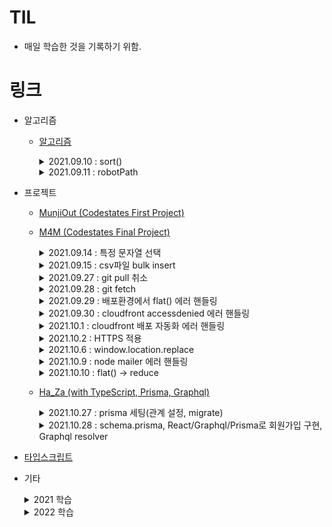 # TIL

- 매일 학습한 것을 기록하기 위함.

# 링크

- 알고리즘

  - [알고리즘](https://github.com/TAETAEHO/TIL/tree/main/Algorithm)
    <details>
      <summary>2021.09.10 : sort()</summary>

    - sort((a, b) => a-b)
      - 반환값이 0보다 작으면 a를 b보다 앞에 위치시킨다.

    </details>

    <details>
      <summary>2021.09.11 : robotPath</summary>

    - robotPath
      - Y좌표 = DIR[i][0], X좌표 = DIR[i][1]
      - queue 이용
      </details>

  - 프로젝트

    - [MunjiOut (Codestates First Project)](https://github.com/TAETAEHO/TIL/blob/main/Project/note.md)
    - [M4M (Codestates Final Project)](https://github.com/codestates/M4M)

        <details>
        <summary>2021.09.14 : 특정 문자열 선택</summary>
        
      - 특정문자열 선택
        - 전체선택 : ctrl + shift + l
        - 선택 : ctrl + d
        - sequelize
          - 들어가는 값을 고유한 id값과 동일하게 맞추고 싶을 때
          - 테이블.findAll({order: [["createdAt", "DESC"]],});

        </details>
        
        <details>
          <summary>2021.09.15 : csv파일 bulk insert</summary>

          - csv 파일 mysql에 insert 하는 방법
            - load data local infile '파일명'\n into table 테이블명\n fields terminated by ','
            - (https://calen.tistory.com/49)

        </details>

        <details>
          <summary>2021.09.27 : git pull 취소</summary>

          - git pull 취소
            - git reset --hard ORIG_HEAD
          - 해당되는 모든 occurence 변경
            - .replace(/[해당되는 것]/g, '변경하고자 하는 것')

        </details>

        <details>
          <summary>2021.09.28 : git fetch</summary>

          - git fetch <shortname> <branchname>
            - Remote Repository에 branch 내용을 Local Repository에 가져온다. (자동병합 x)

        </details>

        <details>
          <summary>2021.09.29 : 배포환경에서 flat() 에러 핸들링</summary>

          - A cross-origin error was thrown. React doesn't have access ~ 에러
            - JSON.parse()로 데이터를 받아오면 JSON.stringify() 해줘야한다
          - arr.flat()과 같은 개념
            - arr.reduce((acc, val) => acc.concat(val), []);

        </details>

        <details>
          <summary>2021.09.30 : cloudfront accessdenied 에러 핸들링</summary>

          - AWS cloudfront 새로고침 시 accessDenied 에러 해결(React-Route-Dom을 사용한 경우 발생하는 에러)
            - 참고자료 : https://stackoverflow.com/questions/50299204/receive-accessdenied-when-trying-to-access-a-reload-or-refresh-or-one-in-new-tab

        </details>

        <details>
          <summary>2021.10.1 : cloudfront 배포 자동화 에러 핸들링</summary>

          - AWS CloudFront를 사용하여 배포 자동화를 진행할 경우 수정사항이 적용되지 않은 문제
            - CloudFront의 캐시 정책을 수정한다
              - S3 권장 옵션(CachingOptimized)를 사용하게 되면 24시간이 지나야 수정사항이 반영된다. 이를 disabled로 설정하면 바로 적용된다.
          - Nodemailer
            - 이메일을 보내기 위한 모듈
            - 참고자료 : https://bb-library.tistory.com/106
          - ejs
            - 이메일 폼을 만들기 위한 모듈
            - 참고자료 : https://bb-library.tistory.com/106

        </details>

        <details>
          <summary>2021.10.2 : HTTPS 적용</summary>

          - HTTPS 적용
            - 커스텀 도메인을 이용하는 경우 S3, EC2 모두 커스텀 도메인으로 연결해줘야한다.

        </details>

        <details>
          <summary>2021.10.6 : window.location.replace</summary>

          - window.location.replace('경로')
            - 기존 페이지를 새로운 페이지로 변경시킨다. (새로고침)

        </details>

        <details>
          <summary>2021.10.9 : node mailer 에러 핸들링</summary>

          - Node mailer를 통해 메일 전송 구현 시 메일이 2번 가는 현상
            - mail option이라는 변수를 만들어서 sendMail 메서드에 담아 보냈다.

        </details>

        <details>
          <summary>2021.10.10 : flat() -> reduce</summary>

          - arr.flat()과 같은 개념
            - const flattened = arr => [].concat(...arr);

        </details>

      - [Ha_Za (with TypeScript, Prisma, Graphql)](https://github.com/Ha-Za/Ha-Za)

        <details>
          <summary>2021.10.27 : prisma 세팅(관계 설정, migrate)</summary>

        - 참고자료
          - migrate : https://www.prisma.io/docs/concepts/components/prisma-migrate
          - 관계 설정(one to one, one to many) : https://www.prisma.io/docs/concepts/components/prisma-schema/relations
            - one to one : ex) Post?
            - one to many : ex) Post[]
          - prisma 설치 및 node.js와 연동 : https://velog.io/@jinybear/TIL-4.-prisma-%EC%84%A4%EC%B9%98-%EB%B0%8F-node.js%EC%99%80-%EC%97%B0%EB%8F%99

        </details>

        <details>
          <summary>2021.10.28 : schema.prisma, React/Graphql/Prisma로 회원가입 구현, Graphql resolver</summary>

        - ex) id : ID! -> !(느낌표)는 필수라는 뜻
          - https://v1.prisma.io/docs/1.34/datamodel-and-migrations
        - 참고자료(회원가입 구현) : https://goo-eungs.tistory.com/34?category=882310
          - prisma-client 모듈 : prima.create 등으로 테이블에 데이터 생성 및 조회 삭제 가능
            - prisma-client 모듈 설치 안됨(20211029)
        - resolver 인자 : (parent, args, context, info)

        </details>

    - [타입스크립트](https://github.com/TAETAEHO/TIL/tree/main/TypeScript)

    - 기타

      <details>
          <summary>2021 학습</summary>
        <details>
          <summary>2021.10.14 : raw query vs orm</summary>

      - raw query vs orm

        - orm은 query를 작성하지 않아도 데이터 추가 / 삭제 / 수정가능
        - 특정 DB에 한정되지 않기 떄문에 migration이 자유롭다
        - 성능을 요구하는 raw query가 필요하지 않은 경우 orm을 사용하는게 좋다(사견)

        </details>

        <details>
          <summary>2021.10.16 : cors란, node.js기반 웹 서비스에서 설정 방법</summary>

        - cors란 무엇이고 Node.js기반 웹 서비스에서 어떻게 설정하는지
          - same origin이 아닌 cross origin에 대해서 리소스를 요청하는 것.
          - spa, 고도화 어플리케이션 등장으로 서버 뿐만 아니라 여러 곳의 리소스를 활용하기 위한 목적
          - 응답헤더에 Access-Control-Allow-Origin을 사용하여 허용하고자 하는 도메인 또는 포트를 추가할 수 있다. \*를 사용하여 전체 도메인에 대해 허용할 수 있다.
          - cors 확장 라이브러리를 사용해서 설정할 수 있다.

        </details>

        <details>
          <summary>2021.10.18 : node.js에서 비동기의 개념</summary>

        - Node.js에서 비동기의 개념
          - node는 비동기 IO를 지원하며 Single Thread 기반으로 동작하는 서버이다.
          - node는 비동기 처리를 이벤트 방식으로 처리한다.
          - 클라이언트측의 요청을 비동기로 처리하기 위해 요청을 서버 내부에 메시지 형태로 전달한다.
          - 서버 내부에서 이 메시지를 이벤트 루프가 처리하게 된다.
          - 이벤트 루프가 처리하는 도중 제어권은 다음 요청에게 넘어가며 이전 요청이 완료됐을 경우 콜백 함수를 호출하여 처리완료를 호출측에 전달한다.

        </details>

        <details>
          <summary>2021.10.19 : 객체지향 3대 특징</summary>

        - 캡슐화 : 객체의 속성, 메서드를 하나로 묶음
        - 상속 : 기존 클래스 재사용
        - 다형성
          - 오버로딩 : 같은 이름의 메서드를 여러 개 정의하고 다양하게 호출해서 사용.
          - 오버라이딩 : 상위 클래스의 메서드도 하위 클래스에 상속되어 사용할 수 있다.

        </details>

        <details>
          <summary>2021.10.20 : 클러스터, 넌 클러스터</summary>

        - 클러스터 인덱스
          - 데이터가 정렬되어 있는 상태로 디스크에 저장
          - 검색 속도 빠르지만 update/delete/insert 느림
        - 넌 클러스터 인덱스
          - 데이터가 정렬되어 있지 않은 상태로 디스크에 저장
          - 테이블당 여러개 생성 가능

        </details>

        <details>
          <summary>2021.10.21 : node의 장, 단점</summary>

        - 장점
          - React, Vue 등 스크립트 언어 기반으로 프론트엔드가 개발되었다면 node도 스크립트 기반 언어로 개발하기 때문에 유지보수가 쉬워진다.
          - 규모가 작은 프로젝트에서 싱글 스레드 기반으로 하기 때문에 퍼포먼스 향상이 있다.
        - 단점
          - 출시된지 얼마 되지 않았기 때문에 Java, PHP 등과 같은 신뢰도 문제(현업 개발자님 의견)
          - 싱글 스레드 기반이기 때문에 대규모 프로젝트와 현업에서 사용하는 서비스를 감당하기 버거울 수 있다.

        </details>

        <details>
          <summary>2021.10.22 : 개발 방법론</summary>

        - 폭포수 모델(waterfall)
          - 선형 순차적 모델
          - 이전 단계 수행 완료 시 까지 다음 단계를 수행할 수 없으므로 규모가 큰 프로젝트나 고객의 요구사항이 자주 변경되는 프로젝트에 부적합
        - 애자일
          - 일정한 주기로 프로토타입을 만들어 고객의 요구사항이 있을때마다 반영하는 방식
          - 스크럼 : Sprint 중심, 매일 정해진 장소 정해진 시간에 팀 단위 개발

        </details>

        <details>
          <summary>2021.10.23 : sequelize.define</summary>

        - const users = sequelize.define('user', {
          name : {
          type : DataTypes.STRING,
          allowNull : false
          }
          }, {timestamps : false})

        </details>

        <details>
          <summary>2021.10.24 : tsconfig.json</summary>

        - npm install -D typescript nodemon ts-node
        - npx tsc -init

        </details>

        <details>
          <summary>2021.11.2 : react-addons-update</summary>

        - npm install react-addons-update
        - 참고자료 : https://velopert.com/1015
          - 원소 제거하기 : $splice
          - 원소 수정하기 : $set

        </details>

        <details>
          <summary>2021.11.3 : toISOString</summary>

        - toISOString() 메서드는 단순화한 확장 ISO 형식(ISO 8601)의 문자열을 반환

        </details>

        <details>
          <summary>2021.11.5 : Spread syntax</summary>

        - ex -> return {...obj, something}
          - something이 이미 있을 경우 대체해줌

        </details>

        <details>
          <summary>2021.11.8 : Mocha vs Jest</summary>

        - 참고자료 : https://dailytaeho.tistory.com/6

        </details>

        <details>
          <summary>2021.11.9 : toLocaleString</summary>

        - 배열의 요소를 나타내는 문자열을 반환
        - 참고자료 : https://developer.mozilla.org/ko/docs/Web/JavaScript/Reference/Global_Objects/Array/toLocaleString

        </details>

        <details>
          <summary>2021.11.18 : Redux</summary>

        - 참고자료 : https://dailytaeho.tistory.com/7

        </details>

        <details>
          <summary>2021.11.20 : Java - abstract, interface</summary>

        - 참고자료 : https://dailytaeho.tistory.com/9

        </details>

        <details>
          <summary>2021.11.23 : dom-to-image</summary>

        - 참고자료 : https://dailytaeho.tistory.com/10

        </details>

        <details>
          <summary>2021.11.24 : SQL - replace into vs insert into</summary>

        - 참고자료 : https://dailytaeho.tistory.com/11

        </details>

        <details>
          <summary>2021.11.25 : react life cycle</summary>

        - 참고자료 : https://dailytaeho.tistory.com/12

        </details>

        <details>
          <summary>2021.12.04 : componentWillReceiveProps(newProps)</summary>

        - 참고자료 : https://dailytaeho.tistory.com/14

        </details>

        <details>
          <summary>2021.12.05 : Bitbucket에서 git clone하기(app password)</summary>

        - 참고자료 : https://dailytaeho.tistory.com/15

        </details>

        <details>
          <summary>2021.12.15 : MySQL NULL 처리</summary>

        - 참고자료 : https://dailytaeho.tistory.com/16

        </details>

        <details>
          <summary>2021.12.19 : 이벤트 루프, 태스크 큐, 호출 스택</summary>

        - 이벤트 루프
          - 이벤트 발생 시 호출할 콜백함수를 관리
          - 호출할 콜백함수의 순서를 결정한다.
        - 태스크 큐
          - 이벤트 발생 후 호출되어야 할 콜백함수들이 기다리는 공간
        - 호출 스택
          - 현재 어떤 함수가 실행되고 있는지, 함수내에 어떤 함수가 동작하고 있는지 등을 제어한다.

        </details>

        <details>
          <summary>2021.12.21 : react-csv</summary>

        - csv파일로 내려받을 수 있는 모듈
        - ```js
          import { CSVLink } from "react-csv";

          <CSVLink
            header={header}
            data={data}
            filename={"file.csv"}
            className="btn btn-primary"
            target="_blank"
          >
            csv파일 내려받기
          </CSVLink>;
          ```

        </details>

        <details>
          <summary>2021.12.25 : rest api PUT vs PATCH</summary>

        - PUT : 요청 시에 변경되지 않는 데이터가 같이 보낸다. 보내지 않은 데이터는 null 처리
        - PATCH : 요청 시에 변경되지 않는 데이터를 보내지 않아도 null 처리 되지 않는다. 변경할 데이터만 변경하고 나머지 데이터 값들은 유지된다.

        </details>
        </details>

        <details>
          <summary>2022 학습</summary>
          <details>
            <summary>2022.01.16 : HTML Tag (datalist, picture, progress, meter)</summary>

        - 참고자료 : https://dailytaeho.tistory.com/17

            </details>

            <details>
              <summary>2022.02.01 : Restful API 원리원칙</summary>

          - 클라이언트와 서버가 분리되어야한다.
          - stateless
            - Token 등 3자 인증방식으로 session을 사용하지 않는다.
          - cashable
          - 계층적 구조로 구성되어야한다.

            - 클라이언트 -> 컨트롤러 -> 서비스 -> 레파지토리 -> DB

              </details>

                <details>
                  <summary>2022.02.02 : 트랜잭션, MSA</summary>

              - MSA란?? (Microservice Architecture)

                - 하나의 큰 어플리케이션을 만들기 위해 여러개의 어플리케이션으로 잘게 쪼개서 합치는 방식

              - 트랜잭션이란?

                - DB 결과에 영향을 줄 수 있는 작업의 단위
                - 원자성(Atomicity)
                  - 트랜잭션이 DB에 모두 반영되던지 아니면 모두 반영 안되던지
                - 일관성(Consistency)
                  - 도중에 DB가 업데이트 되어도 트랜잭션의 처리 결과가 달라져서는 안된다.
                - 독립성(Isolation)
                  - 하나의 트랜잭션의 처리 결과가 다른 트랜잭션의 처리 결과에 영향을 줘서는 안된다.
                - 지속성(Durability)

                  - 트랜잭션이 성공적으로 마무리 되었을 때 그 결과는 영구적으로 반영되어야 한다.

              </details>

                <details>
                  <summary>2022.02.16 : ALGORITHM=INPLACE, LOCK=NONE으로 테이블변경하기</summary>

              - 참고자료 : https://dailytaeho.tistory.com/20

                </details>

                  <details>
                    <summary>2022.03.03 : Intellij 단축키</summary>

                - generate something : command + n
                - 클래스, 패키지 등 생성 : command + 1 -> command + n
                - 편집기로 이동 : ESC

                  </details>

                  <details>
                    <summary>2022.03.23 : 에러처리 동기 vs 비동기</summary>

                  - 동기 : try ~ catch문으로 에러 처리
                  - 비동기 : 콜백함수 내에서 에러처리 (try ~ catch문으로 잡아도 외부에서 확인이 불가능함)

                  </details>

                  <details>
                    <summary>2022.03.24 : express 유용한 내부, 외부 middleware</summary>

                  - 참고자료 : https://dailytaeho.tistory.com/22

                  </details>

                  <details>
                    <summary>2022.03.28 : Mongoose</summary>

                  - 참고자료 : https://dailytaeho.tistory.com/23

                  </details>

                  <details>
                    <summary>2022.03.29 : MongoParseError: options usecreateindex, usefindandmodify are not supported</summary>

                  - Mongoose 버전 6.0이상부터 useNewUrlParser: true, useUnifiedTopology: true, useCreateIndex: true, useFindAndModify: false는 디폴트
                  - 따라서 작성하지 않아도 되며 제거 시 정상 동작

                  </details>

                  <details>
                    <summary>2022.03.31 : SQL 최대값 행 한개 출력</summary>

                  ```sql
                    SELECT *
                    FROM TABLE
                    ORDER BY A DESC
                    LIMIT 0, 1;
                  ```

                  </details>

                  <details>
                    <summary>2022.04.06 : mongodump, mongorestore</summary>

                  - 참고자료 : https://dailytaeho.tistory.com/25

                  </details>

                  <details>
                    <summary>2022.04.07 : 'node_env'은(는) 내부 또는 외부 명령, 실행할 수 있는 프로그램, 또는 배치 파일이 아닙니다</summary>

                  - 참고자료 : https://dailytaeho.tistory.com/26

                  </details>

                  <details>
                    <summary>2022.04.11 : Azure, Azure App Service</summary>

                  - 참고자료 : https://dailytaeho.tistory.com/28

                  </details>

                  <details>
                    <summary>2022.04.12 : Azure 관련 용어</summary>

                  - 참고자료 : https://dailytaeho.tistory.com/29

                  </details>

                  <details>
                    <summary>2022.04.13 : Azure Pipelines</summary>

                  - 참고자료 : https://dailytaeho.tistory.com/30

                  </details>

                  <details>
                    <summary>2022.04.14 : MongoDB Sharding</summary>

                  - 참고자료 : https://dailytaeho.tistory.com/31

                  </details>

                  <details>
                    <summary>2022.04.18 : Mongoose Schema enum</summary>

                  - 참고자료 : https://dailytaeho.tistory.com/32

                  </details>

                  <details>
                    <summary>2022.04.19 : Mongoose Schema 생성</summary>

                  - 참고자료 : https://dailytaeho.tistory.com/33

                  </details>

                  <details>
                    <summary>2022.04.22 : mongoDB compass query</summary>

                  - 참고자료 : https://dailytaeho.tistory.com/34

                  </details>

                  <details>
                    <summary>2022.04.29 : Azure Partner Center</summary>

                  - Partner Center
                    - MS와 Customer 사이의 비즈니스 프로세스를 관리
                    - 계정관리, 보안, 데이터 관리 등

                  </details>

                  <details>
                    <summary>2022.05.02 : PowerShell에서 Azure 명령어 사용하기</summary>

                  - 참고자료 : https://dailytaeho.tistory.com/35

                  </details>

                  <details>
                    <summary>2022.05.03 : Graph API를 사용하기 위한 Token 발급</summary>

                  - 참고자료 : https://dailytaeho.tistory.com/36

                  </details>

                  <details>
                    <summary>2022.05.09 : mongoose.Schema : default: () => []</summary>

                  - 참고자료 : https://dailytaeho.tistory.com/37

                  </details>

                  <details>
                    <summary>2022.05.10 : MongoDB Aggregation : $arrayElemAt, $ifNull</summary>

                  - 참고자료 : https://dailytaeho.tistory.com/38

                  </details>

                  <details>
                    <summary>2022.05.11 : express router methods</summary>

                  - 참고자료 : https://dailytaeho.tistory.com/39

                  </details>

                  <details>
                    <summary>2022.05.25 : Joi로 validation check</summary>

                  - 참고자료 : https://dailytaeho.tistory.com/40

                  </details>

                  <details>
                    <summary>2022.06.16 : MongoDB에서 필드 update하기</summary>

                  - 참고자료 : https://dailytaeho.tistory.com/46

                  </details>

                  <details>
                    <summary>2022.07.05 : MongoDB 사칙연산 쿼리</summary>

                  - 참고자료 : https://dailytaeho.tistory.com/47

                  </details>

                  <details>
                    <summary>2022.07.26 : MongoDB 배열 필드 update</summary>

                  - 참고자료 : https://dailytaeho.tistory.com/49

                  </details>

          </details>
